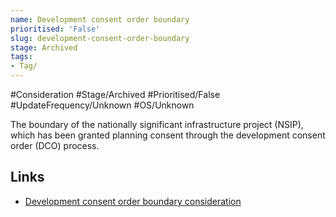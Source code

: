 ```yaml
---
name: Development consent order boundary
prioritised: 'False'
slug: development-consent-order-boundary
stage: Archived
tags:
- Tag/
---
```


#Consideration #Stage/Archived #Prioritised/False #UpdateFrequency/Unknown #OS/Unknown

The boundary of the nationally significant infrastructure project (NSIP), which has been granted planning consent through the development consent order (DCO) process.

## Links

* [Development consent order boundary consideration](https://design.planning.data.gov.uk/planning-consideration/development-consent-order-boundary)